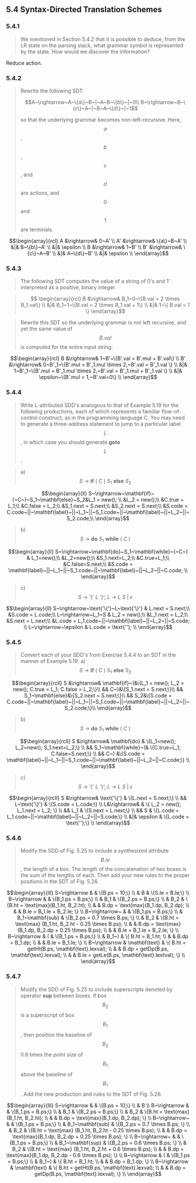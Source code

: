 ## 5.4 Syntax-Directed Translation Schemes

### 5.4.1

> We mentioned in Section 5.4.2 that it is possible to deduce, from the LR state on the parsing stack, what grammar symbol is represented by the state. How would we discover the information?

Reduce action.

### 5.4.2

> Rewrite the following SDT:
>
> $$A~\rightarrow~A~\{a\}~B~|~A~B~\{b\}~|~0\\
B~\rightarrow~B~\{c\}~A~|~B~A~\{d\}~|~1$$
>
> so that the underlying grammar becomes non-left-recursive. Here, $$a$$, $$b$$, $$c$$, and $$d$$ are actions, and $$0$$ and $$1$$ are terminals.

$$\begin{array}{rcl}
A &\rightarrow& 0~A' \\
A' &\rightarrow& \{a\}~B~A' \\
&|& B~\{b\}~A' \\
&|& \epsilon \\
B &\rightarrow& 1~B' \\
B' &\rightarrow& \{c\}~A~B' \\
&|& A~\{d\}~B' \\
&|& \epsilon \\
\end{array}$$

### 5.4.3

> The following SDT computes the value of a string of 0's and 1' interpreted as a positive, binary integer.

> $$
\begin{array}{rcl}
B &\rightarrow& B_1~0~\{B.val = 2 \times B_1.val\} \\
&|& B_1~1~\{B.val = 2 \times B_1.val + 1\} \\
&|& 1~\{ B.val = 1 \}
\end{array}$$

> Rewrite this SDT so the underlying grammar is not left recursive, and yet the same value of $$B.val$$ is computed for the entire input string.

$$\begin{array}{rcl}
B &\rightarrow& 1~B'~\{B'.val = B'.mul + B'.val\} \\
B' &\rightarrow& 0~B'_1~\{B'.mul = B'_1.mul \times 2,~B'.val = B'_1.val \} \\
&|& 1~B'_1~\{B'.mul = B'_1.mul \times 2,~B'.val = B'_1.mul + B'_1.val \} \\
&|& \epsilon~\{B'.mul = 1,~B'.val=0\} \\
\end{array}$$

### 5.4.4

> Write L-attributed SDD's analogous to that of Example 5.19 for the following productions, each of which represents a familiar flow-of-control construct, as in the programming language C. You may need to generate a three-address statement to jump to a particular label $$L$$, in which case you should generate __goto__ $$L$$.

> a) $$S~\rightarrow~\mathbf{if}~(~C~)~S_1~\mathbf{else}~S_2$$

$$\begin{array}{ll}
S~\rightarrow~\mathbf{if}~(~C~)~S_1~\mathbf{else}~S_2&L_1 = new(); \\
&L_2 = new();\\
&C.true = L_1;\\
&C.false = L_2;\\
&S_1.next = S.next;\\
&S_2.next = S.next;\\
&S.code = C.code~||~\mathbf{label}~||~L_1~||~S_1.code~||~\mathbf{label}~||~L_2~||~S_2.code;\\
\end{array}$$

> b) $$S~\rightarrow~\mathbf{do}~S_1~\mathbf{while}~(~C~)$$

$$\begin{array}{ll}
S~\rightarrow~\mathbf{do}~S_1~\mathbf{while}~(~C~) & L_1=new();\\
&L_2=new();\\
&S_1.next=L_2;\\
&C.true=L_1;\\
&C.false=S.next;\\
&S.code = \mathbf{label}~||~L_1~||~S_1.code~||~\mathbf{label}~||~L_2~||~C.code; \\
\end{array}$$

> c) $$S~\rightarrow~\text{'\{'}~L~\text{'\}'};~L~\rightarrow~L~S~|~\epsilon$$

$$\begin{array}{ll}
S~\rightarrow~\text{'\{'}~L~\text{'\}'} & L.next = S.next;\\
&S.code = L.code;\\
L~\rightarrow~L_1~S & L_2 = new();\\
&L_1.next = L_2;\\
&S.next = L.next;\\
&L.code = L_1.code~||~\mathbf{label}~||~L_2~||~S.code; \\
L~\rightarrow~\epsilon & L.code = \text{''}; \\
\end{array}$$

### 5.4.5

> Convert each of your SDD's from Exercise 5.4.4 to an SDT in the manner of Example 5.19.
> a) $$S~\rightarrow~\mathbf{if}~(~C~)~S_1~\mathbf{else}~S_2$$

$$\begin{array}{rcll}
S &\rightarrow& \mathbf{if}~(&\{L_1 = new(); L_2 = new(); C.true = L_1; C.false = L_2;\}\\
&& C~)&\{S_1.next = S.next;\}\\
&& S_1~\mathbf{else}&\{S_2.next = S.next;\}\\
&& S_2&\{S.code = C.code~||~\mathbf{label}~||~L_1~||~S_1.code~||~\mathbf{label}~||~L_2~||~S_2.code;\}\\
\end{array}$$

> b) $$S~\rightarrow~\mathbf{do}~S_1~\mathbf{while}~(~C~)$$

$$\begin{array}{rcll}
S &\rightarrow& \mathbf{do} & \{L_1=new(); L_2=new(); S_1.next=L_2;\} \\
&& S_1~\mathbf{while}~(& \{C.true=L_1; C.false=S.next;\} \\
&& C~) &\{S.code = \mathbf{label}~||~L_1~||~S_1.code~||~\mathbf{label}~||~L_2~||~C.code;\} \\
\end{array}$$

> c) $$S~\rightarrow~\text{'\{'}~L~\text{'\}'};~L~\rightarrow~L~S~|~\epsilon$$

$$\begin{array}{rcll}
S &\rightarrow& \text{'\{'} & \{L.next = S.next;\} \\
&& L~\text{'\}'} & \{S.code = L.code;\} \\
L&\rightarrow& & \{ L_2 = new(); L_1.next = L_2; \} \\
&& L_1 & \{S.next = L.next;\} \\
&& S & \{L.code = L_1.code~||~\mathbf{label}~||~L_2~||~S.code;\} \\
&|& \epsilon & \{L.code = \text{''};\} \\
\end{array}$$

### 5.4.6

> Modify the SDD of Fig. 5.25 to include a synthesized attribute $$B.le$$, the length of a box. The length of the concatenation of two boxes is the sum of the lengths of each. Then add your new rules to the proper positions in the SDT of Fig. 5.26.

$$\begin{array}{lll}
S~\rightarrow & & \{B.ps = 10;\} \\
& B & \{S.le = B.le;\} \\
B~\rightarrow & & \{B_1.ps = B.ps;\} \\
& B_1 & \{B_2.ps = B.ps;\} \\
& B_2 & \{B.ht = \text{max}(B_1.ht, B_2.ht); \\
& & B.dp = \text{max}(B_1.dp, B_2.dp); \\
& & B.le = B_1.le + B_2.le; \} \\
B~\rightarrow~ & & \{B_1.ps = B.ps;\} \\
& B_1~\mathbf{sub} & \{B_2.ps = 0.7 \times B.ps; \} \\
& B_2 & \{B.ht = \text{max}
(B_1.ht, B_2.ht - 0.25 \times B.ps); \\
& & B.dp = \text{max}(B_1.dp, B_2.dp + 0.25 \times B.ps); \\
& & B.le = B_1.le + B_2.le; \} \\
B~\rightarrow & ( & \{B_1.ps = B.ps;\} \\
& B_1~) & \{ B.ht = B_1.ht; \\
& & B.dp = B_1.dp; \\
& & B.le = B_1.le; \} \\
B~\rightarrow & \mathbf{text} & \{ B.ht = getHt(B.ps, \mathbf{text}.lexval); \\
& & B.dp = getDp(B.ps, \mathbf{text}.lexval); \\
& & B.le = getLe(B.ps, \mathbf{text}.lextval); \} \\
\end{array}$$

### 5.4.7

> Modify the SDD of Fig. 5.25 to include superscripts denoted by operator __sup__ between boxes. If box $$B_2$$ is a superscript of box $$B_1$$, then position the baseline of $$B_2$$ 0.6 times the point size of $$B_1$$ above the baseline of $$B_1$$. Add the new production and rules to the SDT of Fig. 5.26.

$$\begin{array}{lll}
S~\rightarrow & & \{B.ps = 10;\} \\
& B \\
B~\rightarrow & & \{B_1.ps = B.ps;\} \\
& B_1 & \{B_2.ps = B.ps;\} \\
& B_2 & \{B.ht = \text{max}(B_1.ht, B_2.ht); \\
& & B.dp = \text{max}(B_1.dp, B_2.dp); \} \\
B~\rightarrow~ & & \{B_1.ps = B.ps;\} \\
& B_1~\mathbf{sub} & \{B_2.ps = 0.7 \times B.ps; \} \\
& B_2 & \{B.ht = \text{max}
(B_1.ht, B_2.ht - 0.25 \times B.ps); \\
& & B.dp = \text{max}(B_1.dp, B_2.dp + 0.25 \times B.ps); \} \\
B~\rightarrow~ & & \{B_1.ps = B.ps;\} \\
& B_1~\mathbf{sup} & \{B_2.ps = 0.6 \times B.ps; \} \\
& B_2 & \{B.ht = \text{max}
(B_1.ht, B_2.ht + 0.6 \times B.ps); \\
& & B.dp = \text{max}(B_1.dp, B_2.dp - 0.6 \times B.ps); \} \\
B~\rightarrow & ( & \{B_1.ps = B.ps;\} \\
& B_1~) & \{ B.ht = B_1.ht; \\
& & B.dp = B_1.dp; \} \\
B~\rightarrow & \mathbf{text} & \{ B.ht = getHt(B.ps, \mathbf{text}.lexval); \\
& & B.dp = getDp(B.ps, \mathbf{text}.lexval); \} \\
\end{array}$$
